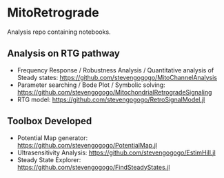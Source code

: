 # MitoRetrograde

Analysis repo containing notebooks.


## Analysis on RTG pathway

- Frequency Response / Robustness Analysis / Quantitative analysis of Steady states: https://github.com/stevengogogo/MitoChannelAnalysis 
- Parameter searching / Bode Plot / Symbolic solving: https://github.com/stevengogogo/MitochondrialRetrogradeSignaling
- RTG model: https://github.com/stevengogogo/RetroSignalModel.jl


## Toolbox Developed 

- Potential Map generator: https://github.com/stevengogogo/PotentialMap.jl 
- Ultrasensitivity Analysis: https://github.com/stevengogogo/EstimHill.jl
- Steady State Explorer: https://github.com/stevengogogo/FindSteadyStates.jl


